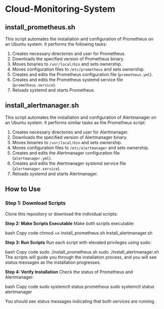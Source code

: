 # Cloud-Monitoring-System

## install_prometheus.sh

This script automates the installation and configuration of Prometheus on an Ubuntu system. It performs the following tasks:

1. Creates necessary directories and user for Prometheus.
2. Downloads the specified version of Prometheus binary.
3. Moves binaries to `/usr/local/bin` and sets ownership.
4. Moves configuration files to `/etc/prometheus` and sets ownership.
5. Creates and edits the Prometheus configuration file (`prometheus.yml`).
6. Creates and edits the Prometheus systemd service file (`prometheus.service`).
7. Reloads systemd and starts Prometheus.

## install_alertmanager.sh

This script automates the installation and configuration of Alertmanager on an Ubuntu system. It performs similar tasks as the Prometheus script:

1. Creates necessary directories and user for Alertmanager.
2. Downloads the specified version of Alertmanager binary.
3. Moves binaries to `/usr/local/bin` and sets ownership.
4. Moves configuration files to `/etc/alertmanager` and sets ownership.
5. Creates and edits the Alertmanager configuration file (`alertmanager.yml`).
6. Creates and edits the Alertmanager systemd service file (`alertmanager.service`).
7. Reloads systemd and starts Alertmanager.

## How to Use

### Step 1: Download Scripts

Clone this repository or download the individual scripts:

**Step 2: Make Scripts Executable**
Make both scripts executable:

bash
Copy code
chmod +x install_prometheus.sh install_alertmanager.sh

**Step 3: Run Scripts**
Run each script with elevated privileges using sudo:

bash
Copy code
sudo ./install_prometheus.sh
sudo ./install_alertmanager.sh
The scripts will guide you through the installation process, and you will see status messages as the installation progresses.

**Step 4: Verify Installation**
Check the status of Prometheus and Alertmanager:

bash
Copy code
sudo systemctl status prometheus
sudo systemctl status alertmanager

You should see status messages indicating that both services are running.
